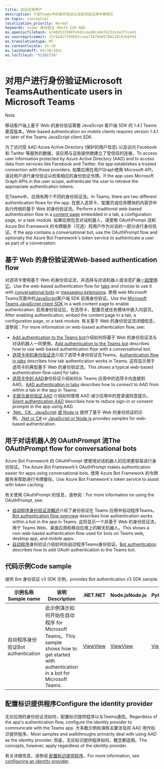 ```yaml
---
title: 验证应用用户
description: 介绍Teams中的身份验证以及如何在应用中使用它
ms.topic: conceptual
localization_priority: Normal
keywords: teams 身份验证 OAuth SSO AAD
ms.openlocfilehash: a7488533590fe941ceed0ca6476253c4a3f3ce41
ms.sourcegitcommit: 25c9ad27f99682caaa7347840578b118c63b8f69
ms.translationtype: MT
ms.contentlocale: zh-CN
ms.lasthandoff: 04/30/2021
ms.locfileid: "52101714"
---
```

# <a name="authenticate-users-in-microsoft-teams"></a><span data-ttu-id="cf1c4-104">对用户进行身份验证Microsoft Teams</span><span class="sxs-lookup"><span data-stu-id="cf1c4-104">Authenticate users in Microsoft Teams</span></span>

> [!Note]
> <span data-ttu-id="cf1c4-105">移动客户端上基于 Web 的身份验证需要 JavaScript 客户端 SDK 的 1.4.1 Teams更高版本。</span><span class="sxs-lookup"><span data-stu-id="cf1c4-105">Web-based authentication on mobile clients requires version 1.4.1 or later of the Teams JavaScript client SDK.</span></span>

<span data-ttu-id="cf1c4-106">为了访问受 AAD Azure Active Directory (保护的用户信息) 以及访问 Facebook 和 Twitter 等服务的数据，该应用与这些提供商建立了受信任的连接。</span><span class="sxs-lookup"><span data-stu-id="cf1c4-106">To access user information protected by Azure Active Directory (AAD) and to access data from services like Facebook and Twitter, the app establishes a trusted connection with those providers.</span></span> <span data-ttu-id="cf1c4-107">如果应用在用户Graph使用 Microsoft API，请对用户进行身份验证以检索相应的身份验证令牌。</span><span class="sxs-lookup"><span data-stu-id="cf1c4-107">If the app uses Microsoft Graph APIs in the user scope, authenticate the user to retrieve the appropriate authentication tokens.</span></span>

<span data-ttu-id="cf1c4-108">在Teams中，应用有两个不同的身份验证流。</span><span class="sxs-lookup"><span data-stu-id="cf1c4-108">In Teams, there are two different authentication flows for the app.</span></span> <span data-ttu-id="cf1c4-109">在嵌入选项卡、配置页或任务模块的内容[](~/tabs/how-to/create-tab-pages/content-page.md)页中执行传统的基于 Web 的身份验证流。</span><span class="sxs-lookup"><span data-stu-id="cf1c4-109">Perform a traditional web-based authentication flow in a [content page](~/tabs/how-to/create-tab-pages/content-page.md) embedded in a tab, a configuration page, or a task module.</span></span> <span data-ttu-id="cf1c4-110">如果应用包含对话机器人，请使用 OAuthPrompt 流和 Azure Bot Framework 的令牌服务（可选）将用户作为对话的一部分进行身份验证。</span><span class="sxs-lookup"><span data-stu-id="cf1c4-110">If the app contains a conversational bot, use the OAuthPrompt flow and optionally the Azure Bot Framework's token service to authenticate a user as part of a conversation.</span></span>

## <a name="web-based-authentication-flow"></a><span data-ttu-id="cf1c4-111">基于 Web 的身份验证流</span><span class="sxs-lookup"><span data-stu-id="cf1c4-111">Web-based authentication flow</span></span>

<span data-ttu-id="cf1c4-112">对选项卡使用基于 Web 的[](~/tabs/what-are-tabs.md)身份验证流，并选择与对话机器人[](~/bots/what-are-bots.md)或消息扩展[一起使用它](~/messaging-extensions/what-are-messaging-extensions.md)。</span><span class="sxs-lookup"><span data-stu-id="cf1c4-112">Use the web-based authentication flow for [tabs](~/tabs/what-are-tabs.md) and choose to use it with [conversational bots](~/bots/what-are-bots.md) or [messaging extensions](~/messaging-extensions/what-are-messaging-extensions.md).</span></span> <span data-ttu-id="cf1c4-113">使用 web Microsoft Teams页面中的[JavaScript](/javascript/api/overview/msteams-client)客户端 SDK 启用身份验证。</span><span class="sxs-lookup"><span data-stu-id="cf1c4-113">Use the [Microsoft Teams JavaScript client SDK](/javascript/api/overview/msteams-client) in a web content page to enable authentication.</span></span> <span data-ttu-id="cf1c4-114">启用身份验证后，在选项卡、配置页或任务模块中嵌入内容页。</span><span class="sxs-lookup"><span data-stu-id="cf1c4-114">After enabling authentication, embed the content page in a tab, a configuration page, or a task module.</span></span> <span data-ttu-id="cf1c4-115">有关基于 Web 的身份验证流详细信息，请参阅：</span><span class="sxs-lookup"><span data-stu-id="cf1c4-115">For more information on web-based authentication flow, see:</span></span>

* <span data-ttu-id="cf1c4-116">[Add authentication to the Teams bot](~/bots/how-to/authentication/add-authentication.md)介绍如何将基于 Web 的身份验证流与对话机器人一同使用。</span><span class="sxs-lookup"><span data-stu-id="cf1c4-116">[Add authentication to the Teams bot](~/bots/how-to/authentication/add-authentication.md) describes how to use web-based authentication flow with a conversational bot.</span></span>
* <span data-ttu-id="cf1c4-117">[选项卡中的身份验证流](~/tabs/how-to/authentication/auth-flow-tab.md)介绍了选项卡身份验证在Teams。</span><span class="sxs-lookup"><span data-stu-id="cf1c4-117">[Authentication flow in tabs](~/tabs/how-to/authentication/auth-flow-tab.md) describes how tab authentication works in Teams.</span></span> <span data-ttu-id="cf1c4-118">这将显示用于选项卡的典型基于 Web 的身份验证流。</span><span class="sxs-lookup"><span data-stu-id="cf1c4-118">This shows a typical web-based authentication flow used for tabs.</span></span>
* <span data-ttu-id="cf1c4-119">[选项卡中的 AAD](~/tabs/how-to/authentication/auth-tab-AAD.md)身份验证介绍如何从 Teams 应用中的选项卡内连接到 AAD。</span><span class="sxs-lookup"><span data-stu-id="cf1c4-119">[AAD authentication in tabs](~/tabs/how-to/authentication/auth-tab-AAD.md) describes how to connect to AAD from within a tab in the app in Teams.</span></span>
* <span data-ttu-id="cf1c4-120">[无提示身份验证 AAD](~/tabs/how-to/authentication/auth-silent-AAD.md) 介绍如何使用 AAD 减少应用中的登录或同意提示。</span><span class="sxs-lookup"><span data-stu-id="cf1c4-120">[Silent authentication AAD](~/tabs/how-to/authentication/auth-silent-AAD.md) describes how to reduce sign-in or consent prompts in the app using AAD.</span></span>
* <span data-ttu-id="cf1c4-121">[.Net、C#、JavaScript](https://github.com/OfficeDev/microsoft-teams-sample-complete-csharp) [或 Node.js](https://github.com/OfficeDev/microsoft-teams-sample-complete-node) 提供了基于 Web 的身份验证的示例。</span><span class="sxs-lookup"><span data-stu-id="cf1c4-121">[.Net or C#](https://github.com/OfficeDev/microsoft-teams-sample-complete-csharp) or [JavaScript or Node.js](https://github.com/OfficeDev/microsoft-teams-sample-complete-node) provides samples for web-based authentication.</span></span>

## <a name="the-oauthprompt-flow-for-conversational-bots"></a><span data-ttu-id="cf1c4-122">用于对话机器人的 OAuthPrompt 流</span><span class="sxs-lookup"><span data-stu-id="cf1c4-122">The OAuthPrompt flow for conversational bots</span></span>

<span data-ttu-id="cf1c4-123">Azure Bot Framework 的 OAuthPrompt 使使用对话机器人的应用更容易进行身份验证。</span><span class="sxs-lookup"><span data-stu-id="cf1c4-123">The Azure Bot Framework’s OAuthPrompt makes authentication easier for apps using conversational bots.</span></span> <span data-ttu-id="cf1c4-124">使用 Azure Bot Framework 的令牌服务来帮助进行令牌缓存。</span><span class="sxs-lookup"><span data-stu-id="cf1c4-124">Use Azure Bot Framework's token service to assist with token caching.</span></span>

<span data-ttu-id="cf1c4-125">有关使用 OAuthPrompt 的信息，请参阅：</span><span class="sxs-lookup"><span data-stu-id="cf1c4-125">For more information on using the OAuthPrompt, see:</span></span>

* <span data-ttu-id="cf1c4-126">[自动程序身份验证流概述](~/bots/how-to/authentication/auth-flow-bot.md)介绍了身份验证在 Teams 应用中自动程序Teams。</span><span class="sxs-lookup"><span data-stu-id="cf1c4-126">[Bot authentication flow overview](~/bots/how-to/authentication/auth-flow-bot.md) describes how authentication works within a bot in the app in Teams.</span></span> <span data-ttu-id="cf1c4-127">这将显示一个非基于 Web 的身份验证流，用于 Teams Web、桌面应用和移动应用上的聊天机器人。</span><span class="sxs-lookup"><span data-stu-id="cf1c4-127">This shows a non-web-based authentication flow used for bots on Teams web, desktop app, and mobile apps.</span></span>
* <span data-ttu-id="cf1c4-128">[自动程序](~/bots/how-to/authentication/add-authentication.md)身份验证介绍如何向自动程序Teams身份验证。</span><span class="sxs-lookup"><span data-stu-id="cf1c4-128">[Bot authentication](~/bots/how-to/authentication/add-authentication.md) describes how to add OAuth authentication to the Teams bot.</span></span>

## <a name="code-sample"></a><span data-ttu-id="cf1c4-129">代码示例</span><span class="sxs-lookup"><span data-stu-id="cf1c4-129">Code sample</span></span>

<span data-ttu-id="cf1c4-130">提供 Bot 身份验证 v3 SDK 示例。</span><span class="sxs-lookup"><span data-stu-id="cf1c4-130">provides Bot authentication v3 SDK sample.</span></span>

| <span data-ttu-id="cf1c4-131">**示例名称**</span><span class="sxs-lookup"><span data-stu-id="cf1c4-131">**Sample name**</span></span> | <span data-ttu-id="cf1c4-132">**说明**</span><span class="sxs-lookup"><span data-stu-id="cf1c4-132">**Description**</span></span> | <span data-ttu-id="cf1c4-133">**.NET**</span><span class="sxs-lookup"><span data-stu-id="cf1c4-133">**.NET**</span></span> | <span data-ttu-id="cf1c4-134">**Node.js**</span><span class="sxs-lookup"><span data-stu-id="cf1c4-134">**Node.js**</span></span> | <span data-ttu-id="cf1c4-135">**Python**</span><span class="sxs-lookup"><span data-stu-id="cf1c4-135">**Python**</span></span> |
|---------------|------------|------------|-------------|---------------|
| <span data-ttu-id="cf1c4-136">自动程序身份验证</span><span class="sxs-lookup"><span data-stu-id="cf1c4-136">Bot authentication</span></span> | <span data-ttu-id="cf1c4-137">此示例演示如何开始在自动程序 for Microsoft Teams。</span><span class="sxs-lookup"><span data-stu-id="cf1c4-137">This sample shows how to get started with authentication in a bot for Microsoft Teams.</span></span> | [<span data-ttu-id="cf1c4-138">View</span><span class="sxs-lookup"><span data-stu-id="cf1c4-138">View</span></span>](https://github.com/microsoft/BotBuilder-Samples/tree/master/samples/csharp_dotnetcore/46.teams-auth) | [<span data-ttu-id="cf1c4-139">View</span><span class="sxs-lookup"><span data-stu-id="cf1c4-139">View</span></span>](https://github.com/microsoft/BotBuilder-Samples/tree/master/samples/javascript_nodejs/46.teams-auth) | [<span data-ttu-id="cf1c4-140">View</span><span class="sxs-lookup"><span data-stu-id="cf1c4-140">View</span></span>](https://github.com/microsoft/BotBuilder-Samples/tree/main/samples/python/46.teams-auth) |

## <a name="configure-the-identity-provider"></a><span data-ttu-id="cf1c4-141">配置标识提供程序</span><span class="sxs-lookup"><span data-stu-id="cf1c4-141">Configure the identity provider</span></span>

<span data-ttu-id="cf1c4-142">无论应用的身份验证流如何，配置标识提供程序以与Teams通信。</span><span class="sxs-lookup"><span data-stu-id="cf1c4-142">Regardless of the app's authentication flow, configure the identity provider to communicate with the Teams app.</span></span> <span data-ttu-id="cf1c4-143">大多数示例和演练主要涉及将 AAD 用作标识提供程序。</span><span class="sxs-lookup"><span data-stu-id="cf1c4-143">Most samples and walkthroughs primarily deal with using AAD as the identity provider.</span></span> <span data-ttu-id="cf1c4-144">但是，无论标识提供程序如何，概念都适用。</span><span class="sxs-lookup"><span data-stu-id="cf1c4-144">The concepts, however, apply regardless of the identity provider.</span></span>

<span data-ttu-id="cf1c4-145">有关详细信息，请参阅 [配置标识提供程序](~/concepts/authentication/configure-identity-provider.md)。</span><span class="sxs-lookup"><span data-stu-id="cf1c4-145">For more information, see [configuring an identity provider](~/concepts/authentication/configure-identity-provider.md).</span></span>
